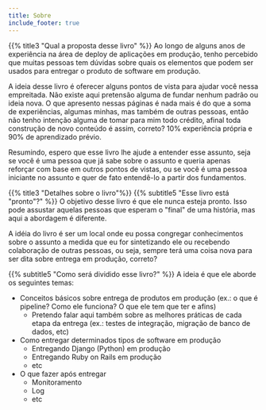 ```yaml
---
title: Sobre
include_footer: true
---
```


{{% title3 "Qual a proposta desse livro" %}}
Ao longo de alguns anos de experiência na área de deploy de aplicações em produção, tenho percebido que muitas pessoas tem dúvidas sobre quais os elementos que podem ser usados para entregar o produto de software em produção.

A ideia desse livro é oferecer alguns pontos de vista para ajudar você nessa empreitada.  Não existe aqui pretensão alguma de fundar nenhum padrão ou ideia nova. O que apresento nessas páginas é nada mais  é do que a soma de experiências, algumas minhas, mas também de outras pessoas, então não tenho intenção alguma de tomar para mim todo crédito, afinal toda construção de novo conteúdo é assim, correto? 10% experiência própria e 90% de aprendizado prévio.

Resumindo, espero que esse livro lhe ajude a entender esse assunto, seja se você é uma pessoa que já sabe sobre o assunto e queria apenas reforçar com base em outros pontos de vistas, ou se você é uma pessoa iniciante no assunto e quer de fato entendê-lo a partir dos fundamentos.
<br>

{{% title3 "Detalhes sobre o livro"%}}
{{% subtitle5 "Esse livro está \"pronto\"?" %}}
O objetivo desse livro é que ele nunca esteja pronto. Isso pode assustar aquelas pessoas que esperam o "final" de uma história, mas aqui a abordagem é diferente.

A idéia do livro é ser um local onde eu possa congregar conhecimentos sobre o assunto a medida que eu for sintetizando ele ou recebendo colaboração de outras pessoas, ou seja, sempre terá uma coisa nova para ser dita sobre entrega em produção, correto?
<br>

{{% subtitle5 "Como será dividido esse livro?" %}}
A ideia é que ele aborde os seguintes temas:

 - Conceitos básicos sobre entrega de produtos em produção (ex.: o que é pipeline? Como ele funciona? O que ele tem que ter e afins)
   - Pretendo falar aqui também sobre as melhores práticas de cada etapa da entrega (ex.: testes de integração, migração de banco de dados, etc)
 - Como entregar determinados tipos de software em produção
   - Entregando Django (Python) em produção
   - Entregando Ruby on Rails em produção
   - etc
 - O que fazer após entregar
   - Monitoramento
   - Log
   - etc

